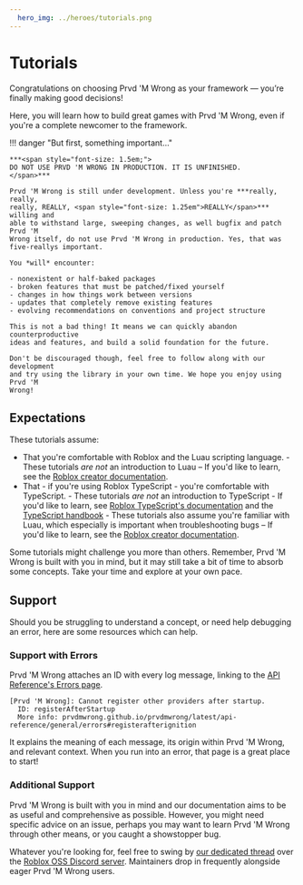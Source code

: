 ```yaml
---
  hero_img: ../heroes/tutorials.png
---
```


# Tutorials

Congratulations on choosing Prvd 'M Wrong as your framework — you’re finally
making good decisions!

Here, you will learn how to build great games with Prvd 'M Wrong, even if you're
a complete newcomer to the framework.

!!! danger "But first, something important..."

    ***<span style="font-size: 1.5em;">
    DO NOT USE PRVD 'M WRONG IN PRODUCTION. IT IS UNFINISHED.
    </span>***

    Prvd 'M Wrong is still under development. Unless you're ***really, really,
    really, REALLY, <span style="font-size: 1.25em">REALLY</span>*** willing and
    able to withstand large, sweeping changes, as well bugfix and patch Prvd 'M
    Wrong itself, do not use Prvd 'M Wrong in production. Yes, that was
    five-reallys important.

    You *will* encounter:

    - nonexistent or half-baked packages
    - broken features that must be patched/fixed yourself
    - changes in how things work between versions
    - updates that completely remove existing features
    - evolving recommendations on conventions and project structure

    This is not a bad thing! It means we can quickly abandon counterproductive
    ideas and features, and build a solid foundation for the future.

    Don't be discouraged though, feel free to follow along with our development
    and try using the library in your own time. We hope you enjoy using Prvd 'M
    Wrong!

## Expectations

These tutorials assume:

- That you're comfortable with Roblox and the Luau scripting language.
      - These tutorials _are not_ an introduction to Luau – If you'd like to learn,
        see the [Roblox creator documentation](https://create.roblox.com/docs).
- That - if you're using Roblox TypeScript - you're comfortable with TypeScript.
      - These tutorials _are not_ an introduction to TypeScript - If you'd like
        to learn, see [Roblox TypeScript's documentation](https://roblox-ts.com/docs/)
        and the [TypeScript handbook](https://www.typescriptlang.org/docs/handbook/intro.html)
      - These tutorials also assume you're familiar with Luau, which especially
        is important when troubleshooting bugs – If you'd like to learn, see the
        [Roblox creator documentation](https://create.roblox.com/docs).

Some tutorials might challenge you more than others. Remember, Prvd 'M Wrong is
built with you in mind, but it may still take a bit of time to absorb some
concepts. Take your time and explore at your own pace.

## Support

Should you be struggling to understand a concept, or need help debugging an
error, here are some resources which can help.

### Support with Errors

Prvd 'M Wrong attaches an ID with every log message, linking to the
[API Reference's Errors page](../api-reference/errors.md).

```Txt
[Prvd 'M Wrong]: Cannot register other providers after startup.
  ID: registerAfterStartup
  More info: prvdmwrong.github.io/prvdmwrong/latest/api-reference/general/errors#registerafterignition
```

It explains the meaning of each message, its origin within Prvd 'M Wrong, and
relevant context. When you run into an error, that page is a great place to start!

### Additional Support

Prvd 'M Wrong is built with you in mind and our documentation aims to be as useful
and comprehensive as possible. However, you might need specific advice on an
issue, perhaps you may want to learn Prvd 'M Wrong through other means, or you
caught a showstopper bug.

Whatever you're looking for, feel free to swing by [our dedicated
thread](https://discord.com/channels/385151591524597761/1267055070374268969)
over the [Roblox OSS Discord server](https://discord.gg/VaDCnesCXj). Maintainers
drop in frequently alongside eager Prvd 'M Wrong users.
